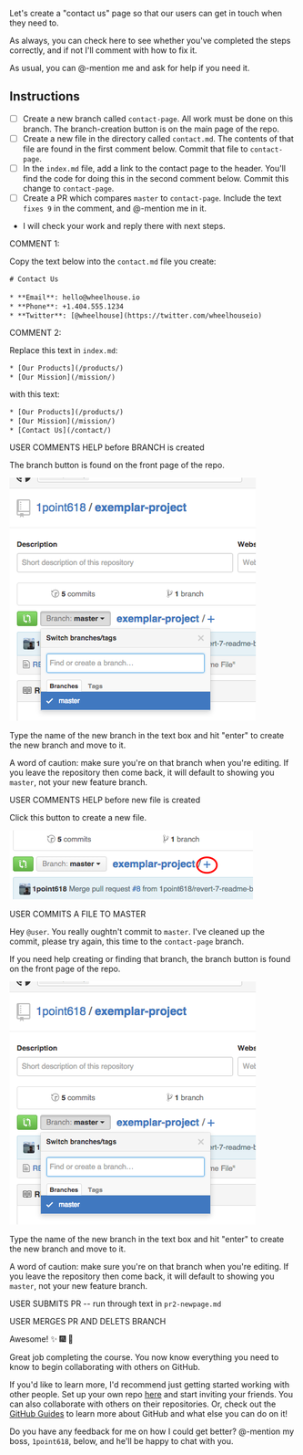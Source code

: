 Let's create a "contact us" page so that our users can get in touch when they need to.

As always, you can check here to see whether you've completed the steps correctly, and if not I'll comment with how to fix it.

As usual, you can @-mention me and ask for help if you need it.

## Instructions

- [ ] Create a new branch called `contact-page`. All work must be done on this branch. The branch-creation button is on the main page of the repo.
- [ ] Create a new file in the directory called `contact.md`. The contents of that file are found in the first comment below. Commit that file to `contact-page`.
- [ ] In the `index.md` file, add a link to the contact page to the header. You'll find the code for doing this in the second comment below. Commit this change to `contact-page`.
- [ ] Create a PR which compares `master` to `contact-page`. Include the text `fixes 9` in the comment, and @-mention me in it.
- I will check your work and reply there with next steps. 


COMMENT 1:

Copy the text below into the `contact.md` file you create:

```
# Contact Us

* **Email**: hello@wheelhouse.io
* **Phone**: +1.404.555.1234
* **Twitter**: [@wheelhouse](https://twitter.com/wheelhouseio)

```


COMMENT 2:

Replace this text in `index.md`:

```
* [Our Products](/products/)
* [Our Mission](/mission/)
```

with this text:

```
* [Our Products](/products/)
* [Our Mission](/mission/)
* [Contact Us](/contact/)
```


USER COMMENTS HELP before BRANCH is created

The branch button is found on the front page of the repo.

![Create Branch](https://raw.githubusercontent.com/1point618/codename-exemplar/master/img/create-branch.png)

Type the name of the new branch in the text box and hit "enter" to create the new branch and move to it.

A word of caution: make sure you're on that branch when you're editing. If you leave the repository then come back, it will default to showing you `master`, not your new feature branch.



USER COMMENTS HELP before new file is created

Click this button to create a new file.

![New File](https://raw.githubusercontent.com/1point618/codename-exemplar/master/img/new-file.png)



USER COMMITS A FILE TO MASTER

Hey `@user`. You really oughtn't commit to `master`. I've cleaned up the commit, please try again, this time to the `contact-page` branch.

If you need help creating or finding that branch, the branch button is found on the front page of the repo.

![Create Branch](https://raw.githubusercontent.com/1point618/codename-exemplar/master/img/create-branch.png)

Type the name of the new branch in the text box and hit "enter" to create the new branch and move to it.

A word of caution: make sure you're on that branch when you're editing. If you leave the repository then come back, it will default to showing you `master`, not your new feature branch.



USER SUBMITS PR
-- run through text in `pr2-newpage.md`



USER MERGES PR AND DELETS BRANCH

Awesome! :sparkles: :fireworks: :tada:

Great job completing the course. You now know everything you need to know to begin collaborating with others on GitHub. 

If you'd like to learn more, I'd recommend just getting started working with other people. Set up your own repo [here](https://github.com/new) and start inviting your friends. You can also collaborate with others on their repositories. Or, check out the [GitHub Guides](https://guides.github.com/) to learn more about GitHub and what else you can do on it!

Do you have any feedback for me on how I could get better? @-mention my boss, `1point618`, below, and he'll be happy to chat with you.